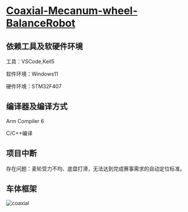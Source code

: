 # **[Coaxial-Mecanum-wheel-BalanceRobot](https://github.com/saphyxia/Coaxial-Mecanum-wheel-BalanceRobot)**

## 依赖工具及软硬件环境

工具：VSCode,Keil5

软件环境：Windows11

硬件环境：STM32F407

## 编译器及编译方式

Arm Compiler 6

C/C++编译

## 项目中断

存在问题：麦轮受力不均、底盘打滑，无法达到完成赛事需求的自动定位标准。

## 车体框架

![coaxial](C:\ECG\Coaxial\README.assets\coaxial.jpg)
